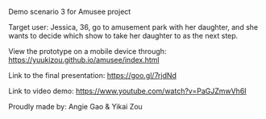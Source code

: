 Demo scenario 3 for Amusee project

Target user: Jessica, 36, go to amusement park with her daughter, and she wants to decide which show to take her daughter to as the next step. 


View the prototype on a mobile device through: https://yuukizou.github.io/amusee/index.html

Link to the final presentation: https://goo.gl/7rjdNd

Link to video demo: https://www.youtube.com/watch?v=PaGJZmwVh6I



Proudly made by: Angie Gao & Yikai Zou

